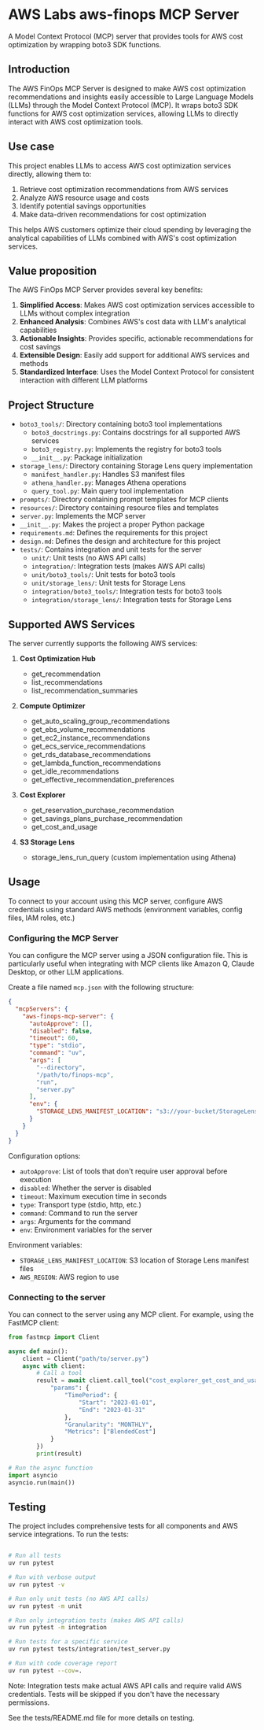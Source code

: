 # AWS Labs aws-finops MCP Server

A Model Context Protocol (MCP) server that provides tools for AWS cost optimization by wrapping boto3 SDK functions.

## Introduction

The AWS FinOps MCP Server is designed to make AWS cost optimization recommendations and insights easily accessible to Large Language Models (LLMs) through the Model Context Protocol (MCP). It wraps boto3 SDK functions for AWS cost optimization services, allowing LLMs to directly interact with AWS cost optimization tools.

## Use case

This project enables LLMs to access AWS cost optimization services directly, allowing them to:

1. Retrieve cost optimization recommendations from AWS services
2. Analyze AWS resource usage and costs
3. Identify potential savings opportunities
4. Make data-driven recommendations for cost optimization

This helps AWS customers optimize their cloud spending by leveraging the analytical capabilities of LLMs combined with AWS's cost optimization services.

## Value proposition

The AWS FinOps MCP Server provides several key benefits:

1. **Simplified Access**: Makes AWS cost optimization services accessible to LLMs without complex integration
2. **Enhanced Analysis**: Combines AWS's cost data with LLM's analytical capabilities
3. **Actionable Insights**: Provides specific, actionable recommendations for cost savings
4. **Extensible Design**: Easily add support for additional AWS services and methods
5. **Standardized Interface**: Uses the Model Context Protocol for consistent interaction with different LLM platforms

## Project Structure

* `boto3_tools/`: Directory containing boto3 tool implementations
  * `boto3_docstrings.py`: Contains docstrings for all supported AWS services
  * `boto3_registry.py`: Implements the registry for boto3 tools
  * `__init__.py`: Package initialization
* `storage_lens/`: Directory containing Storage Lens query implementation
  * `manifest_handler.py`: Handles S3 manifest files
  * `athena_handler.py`: Manages Athena operations
  * `query_tool.py`: Main query tool implementation
* `prompts/`: Directory containing prompt templates for MCP clients
* `resources/`: Directory containing resource files and templates
* `server.py`: Implements the MCP server
* `__init__.py`: Makes the project a proper Python package
* `requirements.md`: Defines the requirements for this project
* `design.md`: Defines the design and architecture for this project
* `tests/`: Contains integration and unit tests for the server
  * `unit/`: Unit tests (no AWS API calls)
  * `integration/`: Integration tests (makes AWS API calls)
  * `unit/boto3_tools/`: Unit tests for boto3 tools
  * `unit/storage_lens/`: Unit tests for Storage Lens
  * `integration/boto3_tools/`: Integration tests for boto3 tools
  * `integration/storage_lens/`: Integration tests for Storage Lens

## Supported AWS Services

The server currently supports the following AWS services:

1. **Cost Optimization Hub**
   - get_recommendation
   - list_recommendations
   - list_recommendation_summaries

2. **Compute Optimizer**
   - get_auto_scaling_group_recommendations
   - get_ebs_volume_recommendations
   - get_ec2_instance_recommendations
   - get_ecs_service_recommendations
   - get_rds_database_recommendations
   - get_lambda_function_recommendations
   - get_idle_recommendations
   - get_effective_recommendation_preferences

3. **Cost Explorer**
   - get_reservation_purchase_recommendation
   - get_savings_plans_purchase_recommendation
   - get_cost_and_usage

4. **S3 Storage Lens**
   - storage_lens_run_query (custom implementation using Athena)

## Usage
To connect to your account using this MCP server, configure AWS credentials using standard AWS methods (environment variables, config files, IAM roles, etc.)

### Configuring the MCP Server

You can configure the MCP server using a JSON configuration file. This is particularly useful when integrating with MCP clients like Amazon Q, Claude Desktop, or other LLM applications.

Create a file named `mcp.json` with the following structure:

```json
{
  "mcpServers": {
    "aws-finops-mcp-server": {
      "autoApprove": [],
      "disabled": false,
      "timeout": 60,
      "type": "stdio",
      "command": "uv",
      "args": [
        "--directory",
        "/path/to/finops-mcp",
        "run",
        "server.py"
      ],
      "env": {
        "STORAGE_LENS_MANIFEST_LOCATION": "s3://your-bucket/StorageLens/account-id/configuration-id/"
      }
    }
  }
}
```

Configuration options:
- `autoApprove`: List of tools that don't require user approval before execution
- `disabled`: Whether the server is disabled
- `timeout`: Maximum execution time in seconds
- `type`: Transport type (stdio, http, etc.)
- `command`: Command to run the server
- `args`: Arguments for the command
- `env`: Environment variables for the server

Environment variables:
- `STORAGE_LENS_MANIFEST_LOCATION`: S3 location of Storage Lens manifest files
- `AWS_REGION`: AWS region to use

### Connecting to the server

You can connect to the server using any MCP client. For example, using the FastMCP client:

```python
from fastmcp import Client

async def main():
    client = Client("path/to/server.py")
    async with client:
        # Call a tool
        result = await client.call_tool("cost_explorer_get_cost_and_usage", {
            "params": {
                "TimePeriod": {
                    "Start": "2023-01-01",
                    "End": "2023-01-31"
                },
                "Granularity": "MONTHLY",
                "Metrics": ["BlendedCost"]
            }
        })
        print(result)

# Run the async function
import asyncio
asyncio.run(main())
```

## Testing

The project includes comprehensive tests for all components and AWS service integrations. To run the tests:

```bash

# Run all tests
uv run pytest

# Run with verbose output
uv run pytest -v

# Run only unit tests (no AWS API calls)
uv run pytest -m unit

# Run only integration tests (makes AWS API calls)
uv run pytest -m integration

# Run tests for a specific service
uv run pytest tests/integration/test_server.py

# Run with code coverage report
uv run pytest --cov=.
```

Note: Integration tests make actual AWS API calls and require valid AWS credentials. Tests will be skipped if you don't have the necessary permissions.

See the tests/README.md file for more details on testing.
